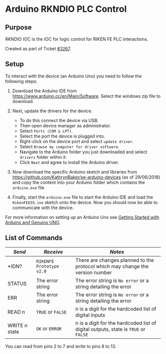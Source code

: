 # Arduino RKNDIO PLC Control

## Purpose

RKNDIO IOC is the IOC for logic control for RIKEN FE PLC interactions.

Created as part of Ticket [#3267](https://github.com/ISISComputingGroup/IBEX/issues/3267).

## Setup

To interact with the device (an Arduino Uno) you need to follow the following steps:

1. Download the Arduino IDE from https://www.arduino.cc/en/Main/Software. Select the windows zip file to download.

2. Next, update the drivers for the device. 
    - To do this connect the device via USB.
    - Then open device manager as administrator.
    - Select `Ports (COM & LPT)`.
    - Select the port the device is plugged into.
    - Right-click on the device port and select `update driver`. 
    - Select `Browse my computer for driver software`.
    - Navigate to the Arduino folder you just downloaded and select `drivers` folder within it.
    - Click `Next` and agree to install the Arduino driver.

3. Now download the specific Arduino sketch and libraries from https://github.com/KathrynBaker/se-arduino-devices (as of 29/06/2018) and copy the content into your Arduino folder which contains the `arduino.exe` file

4. Finally, start the `arduino.exe` file to start the Arduino IDE and load the `RikenFEDIO.ino` sketch onto the device. Now you should now be able to communicate with the device. 

For more information on setting up an Arduino Uno see [Getting Started with Arduino and Genuino UNO](https://www.arduino.cc/en/Guide/ArduinoUno#toc8).

## List of Commands

| *Send* | *Receive* | *Notes* |
| --- | --- | --- |
|*IDN?|`RIKENFE Prototype v2.0`|There are changes planned to the protocol which may change the version number|
|STATUS|The error string|The error string is `No error` or a string detailing the error|
|ERR|The error string|The error string is `No error` or a string detailing the error|
|READ n|`TRUE` or `FALSE`|n is a digit for the hardcoded list of digital inputs|
|WRITE n state|`OK` or `ERROR`|n is a digit for the hardcoded list of digital outputs, state is `TRUE` or `FALSE`|

You can read from pins 2 to 7 and write to pins 8 to 13.
   
